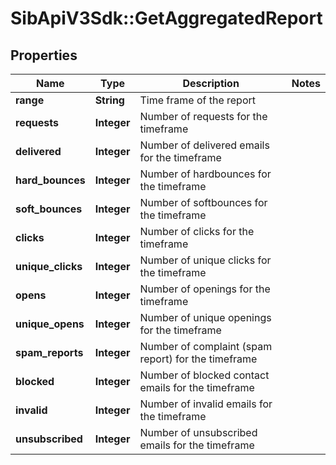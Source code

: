 # SibApiV3Sdk::GetAggregatedReport

## Properties
Name | Type | Description | Notes
------------ | ------------- | ------------- | -------------
**range** | **String** | Time frame of the report | 
**requests** | **Integer** | Number of requests for the timeframe | 
**delivered** | **Integer** | Number of delivered emails for the timeframe | 
**hard_bounces** | **Integer** | Number of hardbounces for the timeframe | 
**soft_bounces** | **Integer** | Number of softbounces for the timeframe | 
**clicks** | **Integer** | Number of clicks for the timeframe | 
**unique_clicks** | **Integer** | Number of unique clicks for the timeframe | 
**opens** | **Integer** | Number of openings for the timeframe | 
**unique_opens** | **Integer** | Number of unique openings for the timeframe | 
**spam_reports** | **Integer** | Number of complaint (spam report) for the timeframe | 
**blocked** | **Integer** | Number of blocked contact emails for the timeframe | 
**invalid** | **Integer** | Number of invalid emails for the timeframe | 
**unsubscribed** | **Integer** | Number of unsubscribed emails for the timeframe | 


